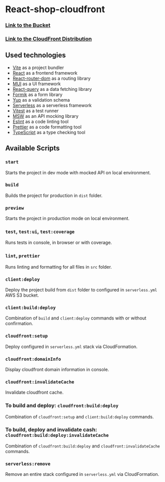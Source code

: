 # React-shop-cloudfront

### [Link to the Bucket](http://nodejs-aws-app.s3-website-eu-west-1.amazonaws.com/)

### [Link to the CloudFront Distribution](https://d3399abblz93m6.cloudfront.net/)

## Used technologies

- [Vite](https://vitejs.dev/) as a project bundler
- [React](https://beta.reactjs.org/) as a frontend framework
- [React-router-dom](https://reactrouterdotcom.fly.dev/) as a routing library
- [MUI](https://mui.com/) as a UI framework
- [React-query](https://react-query-v3.tanstack.com/) as a data fetching library
- [Formik](https://formik.org/) as a form library
- [Yup](https://github.com/jquense/yup) as a validation schema
- [Serverless](https://serverless.com/) as a serverless framework
- [Vitest](https://vitest.dev/) as a test runner
- [MSW](https://mswjs.io/) as an API mocking library
- [Eslint](https://eslint.org/) as a code linting tool
- [Prettier](https://prettier.io/) as a code formatting tool
- [TypeScript](https://www.typescriptlang.org/) as a type checking tool

## Available Scripts

### `start`

Starts the project in dev mode with mocked API on local environment.

### `build`

Builds the project for production in `dist` folder.

### `preview`

Starts the project in production mode on local environment.

### `test`, `test:ui`, `test:coverage`

Runs tests in console, in browser or with coverage.

### `lint`, `prettier`

Runs linting and formatting for all files in `src` folder.

### `client:deploy`

Deploy the project build from `dist` folder to configured in `serverless.yml` AWS S3 bucket.

### `client:build:deploy`

Combination of `build` and `client:deploy` commands with or without confirmation.

### `cloudfront:setup`

Deploy configured in `serverless.yml` stack via CloudFormation.

### `cloudfront:domainInfo`

Display cloudfront domain information in console.

### `cloudfront:invalidateCache`

Invalidate cloudfront cache.

### To build and deploy: `cloudfront:build:deploy`

Combination of `cloudfront:setup` and `client:build:deploy` commands.

### To build, deploy and invalidate cash: `cloudfront:build:deploy:invalidateCache`

Combination of `cloudfront:build:deploy` and `cloudfront:invalidateCache` commands.

### `serverless:remove`

Remove an entire stack configured in `serverless.yml` via CloudFormation.
